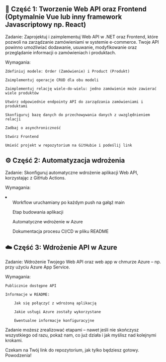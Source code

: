 ## 🛒 Część 1: Tworzenie Web API oraz Frontend (Optymalnie Vue lub inny framework Javascriptowy np. React)

Zadanie:
Zaprojektuj i zaimplementuj Web API w .NET oraz Frontend, które pozwoli na zarządzanie zamówieniami w systemie e-commerce. Twoje API powinno umożliwiać dodawanie, usuwanie, modyfikowanie oraz przeglądanie informacji o zamówieniach i produktach.

Wymagania:

    Zdefiniuj modele: Order (Zamówienie) i Product (Produkt)

    Zaimplementuj operacje CRUD dla obu modeli

    Zaimplementuj relację wiele-do-wielu: jedno zamówienie może zawierać wiele produktów

    Utwórz odpowiednie endpointy API do zarządzania zamówieniami i produktami

    Skonfiguruj bazę danych do przechowywania danych z uwzględnieniem relacji

    Zadbaj o asynchroniczność

    Stwórz Frontend

    Umieść projekt w repozytorium na GitHubie i podeślij link

## ⚙️ Część 2: Automatyzacja wdrożenia

Zadanie:
Skonfiguruj automatyczne wdrożenie aplikacji Web API, korzystając z GitHub Actions.

Wymagania:

<li>
    <ul>Workflow uruchamiany po każdym push na gałąź main</ul>
    <ul>Etap budowania aplikacji</ul>
    <ul>Automatyczne wdrożenie w Azure</ul>
    <ul>Dokumentacja procesu CI/CD w pliku README</ul>
</li>

## ☁️ Część 3: Wdrożenie API w Azure

Zadanie:
Wdrożenie Twojego Web API oraz web app w chmurze Azure – np. przy użyciu Azure App Service.

Wymagania:

    Publicznie dostępne API

    Informacje w README:

        Jak się połączyć z wdrożoną aplikacją

        Jakie usługi Azure zostały wykorzystane

        Ewentualne informacje konfiguracyjne

Zadanie możesz zrealizować etapami – nawet jeśli nie skończysz wszystkiego od razu, pokaż nam, co już działa i jak myślisz nad kolejnymi krokami.

Czekam na Twój link do repozytorium, jak tylko będziesz gotowy.
Powodzenia!